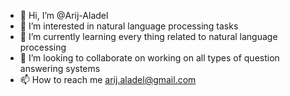 - 👋 Hi, I’m @Arij-Aladel
- 👀 I’m interested in natural language processing tasks
- 🌱 I’m currently learning every thing related to natural language processing
- 💞️ I’m looking to collaborate on working on all types of question answering systems
- 📫 How to reach me arij.aladel@gmail.com

<!---
Arij-Aladel/Arij-Aladel is a ✨ special ✨ repository because its `README.md` (this file) appears on your GitHub profile.
You can click the Preview link to take a look at your changes.
--->
